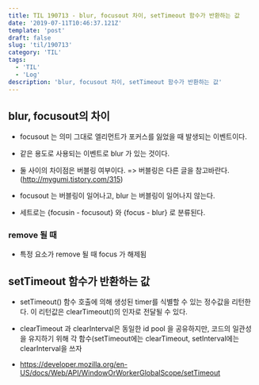 ```yaml
---
title: TIL 190713 - blur, focusout 차이, setTimeout 함수가 반환하는 값
date: '2019-07-11T10:46:37.121Z'
template: 'post'
draft: false
slug: 'til/190713'
category: 'TIL'
tags:
  - 'TIL'
  - 'Log'
description: 'blur, focusout 차이, setTimeout 함수가 반환하는 값'
---
```


## blur, focusout의 차이 

- focusout 는 의미 그대로 엘리먼트가 포커스를 잃었을 때 발생되는 이벤트이다.

- 같은 용도로 사용되는 이벤트로 blur 가 있는 것이다.

- 둘 사이의 차이점은 버블링 여부이다. => 버블링은 다른 글을 참고바란다. (http://mygumi.tistory.com/315)

- focusout 는 버블링이 일어나고, blur 는 버블링이 일어나지 않는다.

- 세트로는 {focusin - focusout} 와 {focus - blur} 로 분류된다.

### remove 될 때 

- 특정 요소가 remove 될 때 focus 가 해제됨

## setTimeout 함수가 반환하는 값

- setTimeout() 함수 호출에 의해 생성된 timer를 식별할 수 있는 정수값을 리턴한다. 이 리턴값은 clearTimeout()의 인자로 전달될 수 있다. 
- clearTimeout 과 clearInterval은 동일한 id pool 을 공유하지만, 코드의 일관성을 유지하기 위해 각 함수(setTimeout에는 clearTimeout, setInterval에는 clearInterval을 쓰자

- https://developer.mozilla.org/en-US/docs/Web/API/WindowOrWorkerGlobalScope/setTimeout


